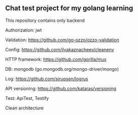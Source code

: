 ## Chat test project for my golang learning

This repository contains only backend

Authorization: jwt

Validation: https://github.com/go-ozzo/ozzo-validation

Config: https://github.com/ilyakaznacheev/cleanenv

HTTP framework: https://github.com/gorilla/mux

DB: mongodb (go.mongodb.org/mongo-driver/mongo)

Log: https://github.com/sirupsen/logrus

API versioning: https://github.com/kataras/versioning

Test: ApiTest, Testify

Clean architecture
